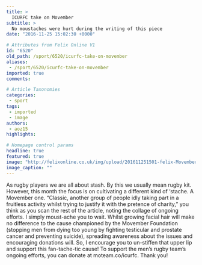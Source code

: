 ```yaml
---
title: >
  ICURFC take on Movember
subtitle: >
  No moustaches were hurt during the writing of this piece
date: "2016-11-25 15:02:30 +0000"

# Attributes from Felix Online V1
id: "6520"
old_path: /sport/6520/icurfc-take-on-movember
aliases:
 - /sport/6520/icurfc-take-on-movember
imported: true
comments:

# Article Taxonomies
categories:
 - sport
tags:
 - imported
 - image
authors:
 - aoz15
highlights:

# Homepage control params
headline: true
featured: true
image: "http://felixonline.co.uk/img/upload/201611251501-felix-Movember Collage.jpg"
image_caption: ""
---
```


As rugby players we are all about stash. By this we usually mean rugby kit. However, this month the focus is on cultivating a different kind of ‘stache. A Movember one. “Classic, another group of people idly taking part in a fruitless activity whilst trying to justify it with the pretence of charity,” you think as you scan the rest of the article, noting the collage of ongoing efforts. I simply moust-ache you to wait. Whilst growing facial hair will make no difference to the cause championed by the Movember Foundation (stopping men from dying too young by fighting testicular and prostate cancer and preventing suicide), spreading awareness about the issues and encouraging donations will. So, I encourage you to un-stiffen that upper lip and support this fan-tache-tic cause! To support the men’s rugby team’s ongoing efforts, you can donate at moteam.co/icurfc. Thank you!

